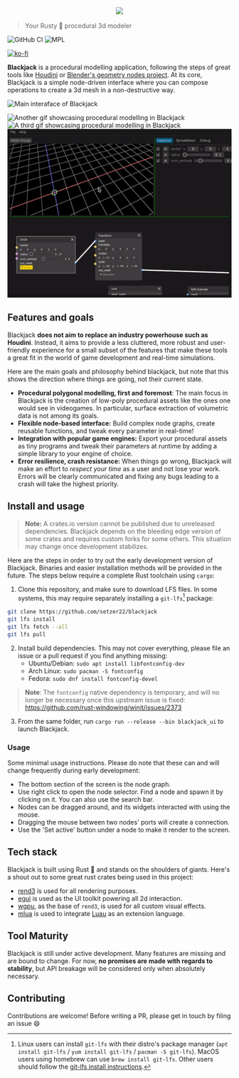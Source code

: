 <p align="center">
  <img src="https://user-images.githubusercontent.com/7241990/178050668-b4e6fbba-dde2-4688-800a-e1a8458520a0.svg">
</p>

> Your Rusty 🦀 procedural 3d modeler

![GitHub CI](https://github.com/setzer22/blackjack/actions/workflows/ci.yml/badge.svg)
![MPL](https://img.shields.io/badge/license-MPL%202%2E0-blue.svg)

[![ko-fi](https://ko-fi.com/img/githubbutton_sm.svg)](https://ko-fi.com/F1F8DNO5D)

**Blackjack** is a procedural modelling application, following the steps of great tools like [Houdini](https://www.sidefx.com/) or [Blender's geometry nodes project](https://docs.blender.org/manual/en/latest/modeling/geometry_nodes/index.html). At its core, Blackjack is a simple node-driven interface where you can compose operations to create a 3d mesh in a non-destructive way.


![Main interaface of Blackjack](https://user-images.githubusercontent.com/7241990/178053206-94f4e976-984c-4611-9d63-d591d231b014.png)

![Another gif showcasing procedural modelling in Blackjack](https://user-images.githubusercontent.com/7241990/178054513-75232c00-7bd0-4e26-9474-ab2b71960c6e.gif)
![A third gif showcasing procedural modelling in Blackjack](https://user-images.githubusercontent.com/7241990/178053667-9e72131c-bb2b-4ffa-aab9-afdf5c51033e.gif)
![Gif showcasing procedural modelling in Blackjack](./doc/resources/blackjack_gif3.gif)



## Features and goals
Blackjack **does not aim to replace an industry powerhouse such as Houdini**. Instead, it aims to provide a less cluttered, more robust and user-friendly experience for a small subset of the features that make these tools a great fit in the world of game development and real-time simulations.

Here are the main goals and philosophy behind blackjack, but note that this shows the direction where things are going, not their current state.

- **Procedural polygonal modelling, first and foremost**: The main focus in Blackjack is the creation of low-poly procedural assets like the ones one would see in videogames. In particular, surface extraction of volumetric data is not among its goals.
- **Flexible node-based interface:** Build complex node graphs, create reusable functions, and tweak every parameter in real-time!
- **Integration with popular game engines:** Export your procedural assets as tiny programs and tweak their parameters at runtime by adding a simple library to your engine of choice.
- **Error resilience, crash resistance:** When things go wrong, Blackjack will make an effort to *respect your time* as a user and not lose your work. Errors will be clearly communicated and fixing any bugs leading to a crash will take the highest priority.

## Install and usage
> **Note:** A crates.io version cannot be published due to unreleased dependencies. Blackjack depends on the bleeding edge version of some crates and requires custom forks for some others. This situation may change once development stabilizes.

Here are the steps in order to try out the early development version of Blackjack. Binaries and easier installation methods will be provided in the future. The steps below require a complete Rust toolchain using `cargo`:

1. Clone this repository, and make sure to download LFS files. In some systems, this may require separately installing a `git-lfs`[^1] package:
```bash
git clone https://github.com/setzer22/blackjack
git lfs install
git lfs fetch --all
git lfs pull
```

[^1]: Linux users can install `git-lfs` with their distro's package manager (`apt install git-lfs` / `yum install git-lfs` / `pacman -S git-lfs`). MacOS users using homebrew can use `brew install git-lfs`. Other users should follow the [git-lfs install instructions](https://git-lfs.github.com/).

2. Install build dependencies. This may not cover everything, please file an issue or a pull request if you find anything missing:
   * Ubuntu/Debian: `sudo apt install libfontconfig-dev`
   * Arch Linux: `sudo pacman -S fontconfig`
   * Fedora: `sudo dnf install fontconfig-devel`
> **Note**: The `fontconfig` native dependency is temporary, and will no longer be necessary once this upstream issue is fixed: https://github.com/rust-windowing/winit/issues/2373

3. From the same folder, run `cargo run --release --bin blackjack_ui` to launch Blackjack.

### Usage
Some minimal usage instructions. Please do note that these can and will change frequently during early development:

- The bottom section of the screen is the node graph.
- Use right click to open the node selector. Find a node and spawn it by clicking on it. You can also use the search bar.
- Nodes can be dragged around, and its widgets interacted with using the mouse.
- Dragging the mouse between two nodes' ports will create a connection.
- Use the 'Set active' button under a node to make it render to the screen.

## Tech stack
Blackjack is built using Rust 🦀 and stands on the shoulders of giants. Here's a shout out to some great rust crates being used in this project:

- [rend3](https://github.com/BVE-Reborn/rend3) is used for all rendering purposes.
- [egui](https://github.com/emilk/egui) is used as the UI toolkit powering all 2d interaction.
- [wgpu](https://github.com/gfx-rs/wgpu), as the base of `rend3`, is used for all custom visual effects.
- [mlua](https://github.com/khvzak/mlua) is used to integrate [Luau](https://github.com/Roblox/luau) as an extension language.

## Tool Maturity
Blackjack is still under active development. Many features are missing and are bound to change. For now, **no promises are made with regards to stability**, but API breakage will be considered only when absolutely necessary.

## Contributing
Contributions are welcome! Before writing a PR, please get in touch by filing an issue 😄


